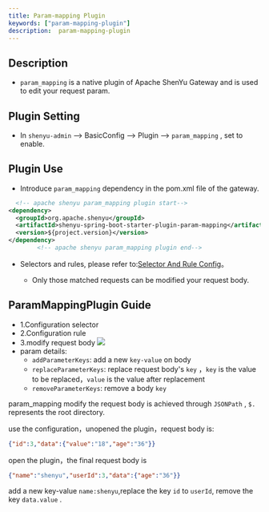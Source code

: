 ```yaml
---
title: Param-mapping Plugin
keywords: ["param-mapping-plugin"]
description:  param-mapping-plugin
---
```


## Description

* `param_mapping` is a native plugin of Apache ShenYu Gateway and is used to edit your request param.

## Plugin Setting

* In `shenyu-admin` --> BasicConfig --> Plugin --> `param_mapping` , set to enable.

## Plugin Use

* Introduce `param_mapping` dependency in the pom.xml file of the gateway.

```xml
  <!-- apache shenyu param_mapping plugin start-->
<dependency>
  <groupId>org.apache.shenyu</groupId>
  <artifactId>shenyu-spring-boot-starter-plugin-param-mapping</artifactId>
  <version>${project.version}</version>
</dependency>
        <!-- apache shenyu param_mapping plugin end-->
```

* Selectors and rules, please refer to:[Selector And Rule Config](../../user-guide/admin-usage/selector-and-rule)。

    * Only those matched requests can be modified your request body.


## ParamMappingPlugin Guide
* 1.Configuration selector
* 2.Configuration rule
* 3.modify request body
  ![](/img/shenyu/plugin/param-mapping/param-mapping.png)
* param details:
    * `addParameterKeys`: add a new `key-value` on body
    * `replaceParameterKeys`: replace request body's `key` ，`key` is the value to be replaced，`value` is the value after replacement
    * `removeParameterKeys`: remove a body `key`

param_mapping modify the request body is achieved through `JSONPath` , `$.` represents the root directory.

use the configuration，unopened the plugin，request body is:
```json
{"id":3,"data":{"value":"18","age":"36"}}
```
open the plugin，the final request body is
```json
{"name":"shenyu","userId":3,"data":{"age":"36"}}
```
add a new key-value `name:shenyu`,replace the key `id` to `userId`, remove the key `data.value` .

